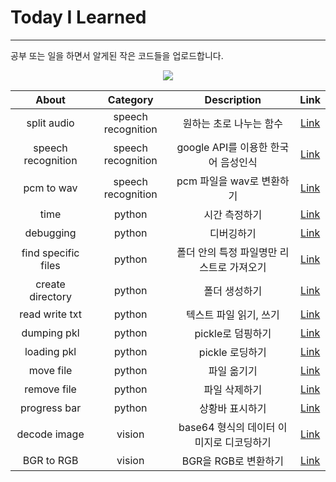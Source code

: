 # Today I Learned
---
공부 또는 일을 하면서 알게된 작은 코드들을 업로드합니다.<br>

<p align="center">
  <a href="https://hits.seeyoufarm.com"><img src="https://hits.seeyoufarm.com/api/count/incr/badge.svg?url=https%3A%2F%2Fgithub.com%2Frimiiii%2FTIL&count_bg=%23F65C00&title_bg=%23555555&icon=&icon_color=%23E7E7E7&title=hits&edge_flat=false"/></a></a>
</p>


| About       | Category           | Description | Link |
|:-------------:|:--------------------:|:-------------:|:------:|
| split audio | speech recognition |원하는 초로 나누는 함수|  [Link](https://github.com/rimiiii/TIL/blob/main/Speech-Recognition/split_audio.py)    |
| speech recognition | speech recognition |google API를 이용한 한국어 음성인식 | [Link](https://github.com/rimiiii/TIL/blob/main/Speech-Recognition/speech_recognition.py) |
| pcm to wav  | speech recognition | pcm 파일을 wav로 변환하기| [Link](https://github.com/rimiiii/TIL/blob/main/Speech-Recognition/pcm2wav.py) |
| time | python | 시간 측정하기 | [Link](https://github.com/rimiiii/TIL/blob/main/Python/time.py) |
| debugging | python | 디버깅하기 | [Link](https://github.com/rimiiii/TIL/blob/main/Python/debugging.py) |
| find specific files | python | 폴더 안의 특정 파일명만 리스트로 가져오기 | [Link](https://github.com/rimiiii/TIL/blob/main/Python/find_specific_files.py) |
| create directory | python | 폴더 생성하기 | [Link](https://github.com/rimiiii/TIL/blob/main/Python/create_directory.py) |
| read write txt | python | 텍스트 파일 읽기, 쓰기 | [Link](https://github.com/rimiiii/TIL/blob/main/Python/read_write_txt.py) |
| dumping pkl | python | pickle로 덤핑하기 | [Link](https://github.com/rimiiii/TIL/blob/main/Python/dumping_pkl.py) |
| loading pkl | python | pickle 로딩하기 | [Link](https://github.com/rimiiii/TIL/blob/main/Python/loading_pkl.py) |
| move file | python | 파일 옮기기 | [Link](https://github.com/rimiiii/TIL/blob/main/Python/mv_file.py) |
| remove file | python | 파일 삭제하기 | [Link](https://github.com/rimiiii/TIL/blob/main/Python/remove_file.py) |
| progress bar | python | 상황바 표시하기 | [Link](https://github.com/rimiiii/TIL/blob/main/Python/tqdm.py) |
| decode image | vision | base64 형식의 데이터 이미지로 디코딩하기 | [Link](https://github.com/rimiiii/TIL/blob/main/Python/image_decoding.py) |
| BGR to RGB | vision | BGR을 RGB로 변환하기 | [Link](https://github.com/rimiiii/TIL/blob/main/Python/BGR2RGB.py) |
